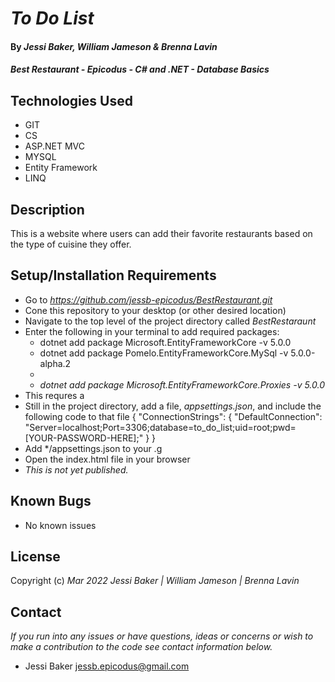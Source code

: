 # _To Do List_

#### By _**Jessi Baker, William Jameson & Brenna Lavin**_

#### _Best Restaurant - Epicodus - C# and .NET - Database Basics_

## Technologies Used

* GIT
* CS
* ASP.NET MVC
* MYSQL
* Entity Framework
* LINQ

## Description

This is a website where users can add their favorite restaurants based on the type of cuisine they offer.

## Setup/Installation Requirements

* Go to _https://github.com/jessb-epicodus/BestRestaurant.git_
* Cone this repository to your desktop (or other desired location)
* Navigate to the top level of the project directory called _BestRestaraunt_
* Enter the following in your terminal to add required packages:
  * dotnet add package Microsoft.EntityFrameworkCore -v 5.0.0
  * dotnet add package Pomelo.EntityFrameworkCore.MySql -v 5.0.0-alpha.2
  * 
  * _dotnet add package Microsoft.EntityFrameworkCore.Proxies -v 5.0.0_
* This requres a 
* Still in the project directory, add a file, _appsettings.json_, and include the following code to that file
  {
    "ConnectionStrings": {
        "DefaultConnection": "Server=localhost;Port=3306;database=to_do_list;uid=root;pwd=[YOUR-PASSWORD-HERE];"
    }
  }
* Add */appsettings.json to your .g
* Open the index.html file in your browser
* _This is not yet published._

## Known Bugs

* No known issues

## License

Copyright (c) _Mar 2022_ _Jessi Baker | William Jameson | Brenna Lavin_

## Contact

_If you run into any issues or have questions, ideas or concerns or wish to make a contribution to the code see contact information below._
* Jessi Baker <jessb.epicodus@gmail.com>